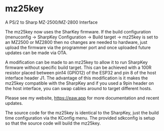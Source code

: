 # mz25key
A PS/2 to Sharp MZ-2500/MZ-2800 Interface

The mz25key now uses the SharKey firmware. If the build configuration (menuconfig -> SharpKey Configuration -> Build target -> mz25key
is set to an MZ2500 or MZ2800 then no changes are needed to hardware, just upload the firmware via the programmer port and once uploaded
future updates can be made via OTA. 

A modification can be made to an mz25key to allow it to run SharpKey firmware without specific build target. This can be achieved with a
100R resistor placed between pin14 (GPIO12) of the ESP32 and pin 8 of the host interface header J1. The advantage of this modification is it makes
the mz25key compatible with the SharpKey and if you used a 9pin header on the host interface, you can swap cables around to target different 
hosts.

Please see my website, https://eaw.app for more documentation and recent updates. 

The source code for the mz25key is identical to the SharpKey, just the build time configuration via the KConfig menu. The provided sdkconfig
is setup so that the source code will build the mz25key.
